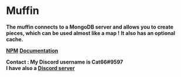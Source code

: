 <h1>Muffin</h1>

**The muffin connects to a MongoDB server and allows you to create pieces, which can be used almost like a map !**
**It also has an optional cache.**

**[NPM](https://www.npmjs.com/package/muffindb)**
**[Documentation](https://muffindb.glitch.me/)**

**Contact : My Discord username is Cat66#9597  
I have also a [Discord server](https://discord.gg/ZXtEVJm)**